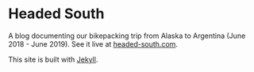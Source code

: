 # Headed South
A blog documenting our bikepacking trip from Alaska to Argentina (June 2018 -
June 2019). See it live at [headed-south.com](https://headed-south.com).

This site is built with [Jekyll](https://jekyllrb.com/).
